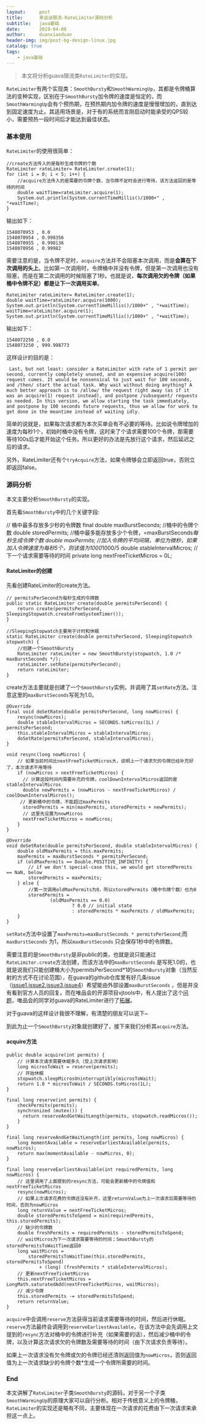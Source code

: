 ```yaml
---
layout:     post
title:      来谈谈限流-RateLimiter源码分析
subtitle:   java基础
date:       2019-04-08
author:     duanxiaoduan
header-img: img/post-bg-design-linux.jpg
catalog: true
tags:
    - java基础
---
```


>本文将分析guava限流类`RateLimiter`的实现。

`RateLimiter`有两个实现类：`SmoothBursty`和`SmoothWarmingUp`，其都是令牌桶算法的变种实现，区别在于`SmoothBursty`加令牌的速度是恒定的，而`SmoothWarmingUp`会有个预热期，在预热期内加令牌的速度是慢慢增加的，直到达到固定速度为止。其适用场景是，对于有的系统而言刚启动时能承受的QPS较小，需要预热一段时间后才能达到最佳状态。

### 基本使用

`RateLimiter`的使用很简单：

    //create方法传入的是每秒生成令牌的个数
    RateLimiter rateLimiter= RateLimiter.create(1);
    for (int i = 0; i < 5; i++) {
        //acquire方法传入的是需要的令牌个数，当令牌不足时会进行等待，该方法返回的是等待的时间
        double waitTime=rateLimiter.acquire(1);
        System.out.println(System.currentTimeMillis()/1000+" , "+waitTime);
    }

输出如下：

    1548070953 , 0.0
    1548070954 , 0.998356
    1548070955 , 0.998136
    1548070956 , 0.99982

需要注意的是，当令牌不足时，`acquire`方法并不会阻塞本次调用，而是**会算在下次调用的头上**。比如第一次调用时，令牌桶中并没有令牌，但是第一次调用也没有阻塞，而是在第二次调用的时候阻塞了1秒。也就是说，**每次调用欠的令牌（如果桶中令牌不足）都是让下一次调用买单**。

    RateLimiter rateLimiter= RateLimiter.create(1);
    double waitTime=rateLimiter.acquire(1000);
    System.out.println(System.currentTimeMillis()/1000+" , "+waitTime);
    waitTime=rateLimiter.acquire(1);
    System.out.println(System.currentTimeMillis()/1000+" , "+waitTime);

输出如下：

    1548072250 , 0.0
    1548073250 , 999.998773
    

这样设计的目的是：

     Last, but not least: consider a RateLimiter with rate of 1 permit per second, currently completely unused, and an expensive acquire(100) request comes. It would be nonsensical to just wait for 100 seconds, and /then/ start the actual task. Why wait without doing anything? A much better approach is to /allow/ the request right away (as if it was an acquire(1) request instead), and postpone /subsequent/ requests as needed. In this version, we allow starting the task immediately, and postpone by 100 seconds future requests, thus we allow for work to get done in the meantime instead of waiting idly.
    

简单的说就是，如果每次请求都为本次买单会有不必要的等待。比如说令牌增加的速度为每秒1个，初始时桶中没有令牌，这时来了个请求需要100个令牌，那需要等待100s后才能开始这个任务。所以更好的办法是先放行这个请求，然后延迟之后的请求。

另外，RateLimiter还有个`tryAcquire`方法，如果令牌够会立即返回true，否则立即返回false。

### 源码分析

本文主要分析`SmoothBursty`的实现。

首先看`SmoothBursty`中的几个关键字段:

// 桶中最多存放多少秒的令牌数
final double maxBurstSeconds;
//桶中的令牌个数
double storedPermits;
//桶中最多能存放多少个令牌，=maxBurstSeconds*每秒生成令牌个数
double maxPermits;
//加入令牌的平均间隔，单位为微秒，如果加入令牌速度为每秒5个，则该值为1000*1000/5
double stableIntervalMicros;
//下一个请求需要等待的时间
private long nextFreeTicketMicros = 0L; 

#### RateLimiter的创建

先看创建RateLimiter的create方法。

    // permitsPerSecond为每秒生成的令牌数
    public static RateLimiter create(double permitsPerSecond) {
        return create(permitsPerSecond, SleepingStopwatch.createFromSystemTimer());
    }
    
    //SleepingStopwatch主要用于计时和休眠
    static RateLimiter create(double permitsPerSecond, SleepingStopwatch stopwatch) {
        //创建一个SmoothBursty
        RateLimiter rateLimiter = new SmoothBursty(stopwatch, 1.0 /* maxBurstSeconds */);
        rateLimiter.setRate(permitsPerSecond);
        return rateLimiter;
    }

create方法主要就是创建了一个`SmoothBursty`实例，并调用了其`setRate`方法。注意这里的`maxBurstSeconds`写死为1.0。

    @Override
    final void doSetRate(double permitsPerSecond, long nowMicros) {
        resync(nowMicros);
        double stableIntervalMicros = SECONDS.toMicros(1L) / permitsPerSecond;
        this.stableIntervalMicros = stableIntervalMicros;
        doSetRate(permitsPerSecond, stableIntervalMicros);
    }
    
    void resync(long nowMicros) {
        // 如果当前时间比nextFreeTicketMicros大，说明上一个请求欠的令牌已经补充好了，本次请求不用等待
        if (nowMicros > nextFreeTicketMicros) {
          // 计算这段时间内需要补充的令牌，coolDownIntervalMicros返回的是stableIntervalMicros
          double newPermits = (nowMicros - nextFreeTicketMicros) / coolDownIntervalMicros();
         // 更新桶中的令牌，不能超过maxPermits
          storedPermits = min(maxPermits, storedPermits + newPermits);
          // 这里先设置为nowMicros
          nextFreeTicketMicros = nowMicros;
        }
    }

    @Override
    void doSetRate(double permitsPerSecond, double stableIntervalMicros) {
        double oldMaxPermits = this.maxPermits;
        maxPermits = maxBurstSeconds * permitsPerSecond;
        if (oldMaxPermits == Double.POSITIVE_INFINITY) {
            // if we don't special-case this, we would get storedPermits == NaN, below
            storedPermits = maxPermits;
        } else {
            //第一次调用oldMaxPermits为0，所以storedPermits（桶中令牌个数）也为0
            storedPermits =
                    (oldMaxPermits == 0.0)
                            ? 0.0 // initial state
                            : storedPermits * maxPermits / oldMaxPermits;
        }
    }

`setRate`方法中设置了`maxPermits=maxBurstSeconds * permitsPerSecond`;而`maxBurstSeconds` 为1，所以`maxBurstSeconds` 只会保存1秒中的令牌数。

需要注意的是`SmoothBursty`是非public的类，也就是说只能通过`RateLimiter.create`方法创建，而该方法中的`maxBurstSeconds` 是写死1.0的，也就是说我们只能创建桶大小为permitsPerSecond*1的`SmoothBursty`对象（当然反射的方式不在讨论范围），在guava的github仓库里有好几条issue（[issue1](https://github.com/google/guava/issues/3112),[issue2](https://github.com/google/guava/issues/1707),[issue3](https://github.com/google/guava/issues/1974),[issue4](https://github.com/google/guava/issues/1581)）希望能由外部设置`maxBurstSeconds` ，但是并没有看到官方人员的回复。而在唯品会的开源项目vjtools中，有人提出了这个[问题](https://github.com/vipshop/vjtools/issues/110)，唯品会的同学对guava的RateLimiter进行了[拓展](https://github.com/vipshop/vjtools/commit/9eacb861960df0c41b2323ce14da037a9fdc0629)。

对于guava的这样设计我很不理解，有清楚的朋友可以说下~

到此为止一个`SmoothBursty`对象就创建好了，接下来我们分析其`acquire`方法。

#### acquire方法

    public double acquire(int permits) {
        // 计算本次请求需要休眠多久（受上次请求影响）
        long microsToWait = reserve(permits);
        // 开始休眠
        stopwatch.sleepMicrosUninterruptibly(microsToWait);
        return 1.0 * microsToWait / SECONDS.toMicros(1L);
    }
     
    final long reserve(int permits) {
        checkPermits(permits);
        synchronized (mutex()) {
          return reserveAndGetWaitLength(permits, stopwatch.readMicros());
        }
    }
    
    final long reserveAndGetWaitLength(int permits, long nowMicros) {
        long momentAvailable = reserveEarliestAvailable(permits, nowMicros);
        return max(momentAvailable - nowMicros, 0);
    }

    final long reserveEarliestAvailable(int requiredPermits, long nowMicros) {
        // 这里调用了上面提到的resync方法，可能会更新桶中的令牌值和nextFreeTicketMicros
        resync(nowMicros);
        // 如果上次请求花费的令牌还没有补齐，这里returnValue为上一次请求后需要等待的时间，否则为nowMicros
        long returnValue = nextFreeTicketMicros;
        double storedPermitsToSpend = min(requiredPermits, this.storedPermits);
        // 缺少的令牌数
        double freshPermits = requiredPermits - storedPermitsToSpend;
        // waitMicros为下一次请求需要等待的时间；SmoothBursty的storedPermitsToWaitTime返回0
        long waitMicros =
            storedPermitsToWaitTime(this.storedPermits, storedPermitsToSpend)
                + (long) (freshPermits * stableIntervalMicros);
        // 更新nextFreeTicketMicros
        this.nextFreeTicketMicros = LongMath.saturatedAdd(nextFreeTicketMicros, waitMicros);
        // 减少令牌
        this.storedPermits -= storedPermitsToSpend;
        return returnValue;
    }

`acquire`中会调用`reserve`方法获得当前请求需要等待的时间，然后进行休眠。`reserve`方法最终会调用到`reserveEarliestAvailable`，在该方法中会先调用上文提到的`resync`方法对桶中的令牌进行补充（如果需要的话），然后减少桶中的令牌，以及计算这次请求欠的令牌数及需要等待的时间（由下次请求负责等待）。

如果上一次请求没有欠令牌或欠的令牌已经还清则返回值为`nowMicros`，否则返回值为上一次请求缺少的令牌个数*生成一个令牌所需要的时间。

### End

本文讲解了`RateLimiter`子类`SmoothBursty`的源码，对于另一个子类`SmoothWarmingUp`的原理大家可以自行分析。相对于传统意义上的令牌桶，`RateLimiter`的实现还是略有不同，主要体现在一次请求的花费由下一次请求来承担这一点上。
